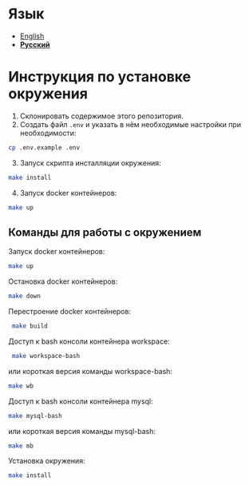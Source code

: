 # Язык

* [English](../README.md)
* **[Русский]()**

# Инструкция по установке окружения

1. Склонировать содержимое этого репозитория.
2. Создать файл `.env` и указать в нём необходимые настройки при необходимости:

```bash
cp .env.example .env
```

3. Запуск скрипта инсталляции окружения:

```bash
make install
```

4. Запуск docker контейнеров:

```bash
make up
```

## Команды для работы с окружением

Запуск docker контейнеров:

```bash
make up
```

Остановка docker контейнеров:

```bash
make down
```

Перестроение docker контейнеров:

```bash
 make build
 ```

Доступ к bash консоли контейнера workspace:

```bash
 make workspace-bash
 ```

или короткая версия команды workspace-bash:

```bash
make wb
```

Доступ к bash консоли контейнера mysql:

```bash
make mysql-bash
```

или короткая версия команды mysql-bash:

```bash
make mb
```

Установка окружения:

```bash
make install
```